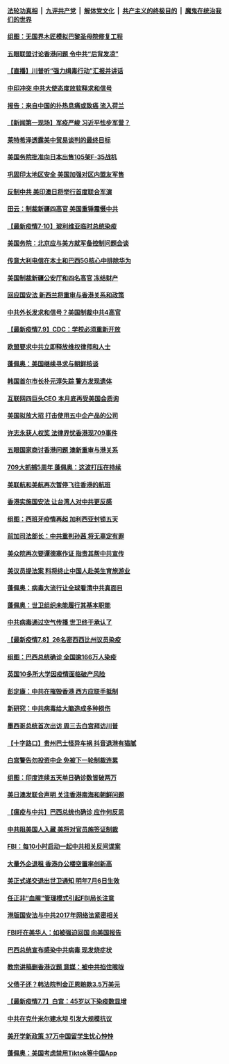 

####  [法轮功真相](../../../../basic/blob/master/README.md?t=07110302) &nbsp;|&nbsp; [九评共产党](../../../../9ping.md/blob/master/README.md?t=07110302) &nbsp;|&nbsp; [解体党文化](../../../../jtdwh.md/blob/master/README.md?t=07110302)  &nbsp;|&nbsp; [共产主义的终极目的](../../../../gczydzjmd.md/blob/master/README.md?t=07110302) &nbsp;|&nbsp; [魔鬼在统治我们的世界](../../../../mgztzwmdsj.md/blob/master/README.md?t=07110302) 

#### [组图：无国界木匠模拟巴黎圣母院修复工程](../pages/nsc418/n12243915.md?t=07110302) 

#### [五眼联盟讨论香港问题 令中共“后背发凉”](../pages/nsc418/n12247326.md?t=07110302) 

#### [【直播】川普听“强力缉毒行动”汇报并讲话](../pages/nsc418/n12247084.md?t=07110302) 

#### [中印冲突 中共大使态度放软释求和信号](../pages/nsc418/n12247210.md?t=07110302) 

#### [报告：来自中国的扑热息痛或致癌 流入荷兰](../pages/nsc418/n12246872.md?t=07110302) 

#### [【新闻第一现场】军疫严峻 习近平怯步军营？](../pages/nsc418/n12245547.md?t=07110302) 

#### [莱特希泽透露美中贸易谈判的最终目标](../pages/nsc418/n12246823.md?t=07110302) 

#### [美国务院批准向日本出售105架F-35战机](../pages/nsc418/n12246608.md?t=07110302) 

#### [巩固印太地区安全 美国加强对区内盟友军售](../pages/nsc418/n12246548.md?t=07110302) 

#### [反制中共 美印澳日将举行首度联合军演](../pages/nsc418/n12246462.md?t=07110302) 

#### [田云：制裁新疆四高官 美国重锤震慑中共](../pages/nsc418/n12246098.md?t=07110302) 

#### [【最新疫情7·10】玻利维亚临时总统染疫](../pages/nsc418/n12245413.md?t=07110302) 

#### [美国务院：北京应与美方就军备控制问题会谈](../pages/nsc418/n12245183.md?t=07110302) 

#### [传意大利电信在本土和巴西5G核心中排除华为](../pages/nsc418/n12244770.md?t=07110302) 

#### [美国制裁新疆公安厅和四名高官 冻结财产](../pages/nsc418/n12244653.md?t=07110302) 

#### [回应国安法 新西兰将重审与香港关系和政策](../pages/nsc418/n12244085.md?t=07110302) 

#### [中共外长发求和信号？美国制裁中共4高官](../pages/nsc418/n12244813.md?t=07110302) 

#### [【最新疫情7.9】CDC：学校必须重新开放](../pages/nsc418/n12242776.md?t=07110302) 

#### [欧盟要求中共立即释放维权律师和人士](../pages/nsc418/n12244421.md?t=07110302) 

#### [蓬佩奥：美国继续寻求与朝鲜核谈](../pages/nsc418/n12244538.md?t=07110302) 

#### [韩国首尔市长朴元淳失踪 警方发现遗体](../pages/nsc418/n12243734.md?t=07110302) 

#### [互联网四巨头CEO 本月底再受美国会质询](../pages/nsc418/n12244283.md?t=07110302) 

#### [美国拟放大招 打击使用五中企产品的公司](../pages/nsc418/n12244402.md?t=07110302) 

#### [许志永获人权奖 法律界忧香港现709事件](../pages/nsc418/n12244380.md?t=07110302) 

#### [五眼国家商讨香港问题 澳新重审与港关系](../pages/nsc418/n12244260.md?t=07110302) 

#### [709大抓捕5周年 蓬佩奥：这波打压在持续](../pages/nsc418/n12243611.md?t=07110302) 

#### [美联航和美航再次暂停飞往香港的航班](../pages/nsc418/n12243607.md?t=07110302) 

#### [香港实施国安法 让台湾人对中共更反感](../pages/nsc418/n12243520.md?t=07110302) 

#### [组图：西班牙疫情再起 加利西亚封锁五天](../pages/nsc418/n12241508.md?t=07110302) 

#### [前加司法部长：中共重判孙茜 将无辜定有罪](../pages/nsc418/n12242297.md?t=07110302) 

#### [美众院再次要谭德塞作证 指责其帮中共宣传](../pages/nsc418/n12242500.md?t=07110302) 

#### [美议员提法案 料将终止中国人赴美生育旅游业](../pages/nsc418/n12242470.md?t=07110302) 

#### [蓬佩奥：病毒大流行让全球看清中共真面目](../pages/nsc418/n12242486.md?t=07110302) 

#### [蓬佩奥：世卫组织未能履行其基本职能](../pages/nsc418/n12242263.md?t=07110302) 

#### [中共病毒通过空气传播 世卫终于承认了](../pages/nsc418/n12241930.md?t=07110302) 

#### [【最新疫情7.8】26名密西西比州议员染疫](../pages/nsc418/n12239975.md?t=07110302) 

#### [组图：巴西总统确诊 全国逾166万人染疫](../pages/nsc418/n12240754.md?t=07110302) 

#### [英国10多所大学因疫情面临破产风险](../pages/nsc418/n12241724.md?t=07110302) 

#### [彭定康：中共在摧毁香港 西方应联手抵制](../pages/nsc418/n12241830.md?t=07110302) 

#### [新研究：中共病毒给大脑造成多种损伤](../pages/nsc418/n12241750.md?t=07110302) 

#### [墨西哥总统首次出访 周三去白宫拜访川普](../pages/nsc418/n12241397.md?t=07110302) 

#### [【十字路口】贵州巴士怪异车祸 抖音退港有猫腻](../pages/nsc418/n12240298.md?t=07110302) 

#### [白宫警告勿投资中企 免被下一轮制裁连累](../pages/nsc418/n12241334.md?t=07110302) 

#### [组图：印度连续五天单日确诊数皆破两万](../pages/nsc418/n12238724.md?t=07110302) 

#### [美日澳发联合声明 关注香港南海和朝鲜问题](../pages/nsc418/n12240998.md?t=07110302) 

#### [【瘟疫与中共】巴西总统也确诊 应作何反思](../pages/nsc418/n12240166.md?t=07110302) 

#### [中共阻美国人入藏 美将对官员施签证制裁](../pages/nsc418/n12240452.md?t=07110302) 

#### [FBI：每10小时启动一起中共相关反间谍案](../pages/nsc418/n12239799.md?t=07110302) 

#### [大量外企退租 香港办公楼空置率创新高](../pages/nsc418/n12240111.md?t=07110302) 

#### [美正式递交退出世卫通知 明年7月6日生效](../pages/nsc418/n12239902.md?t=07110302) 

#### [任正非“血腥”管理模式引起FBI局长注意](../pages/nsc418/n12239966.md?t=07110302) 

#### [港版国安法与中共2017年网络法紧密相关](../pages/nsc418/n12239427.md?t=07110302) 

#### [FBI吁在美华人：如被强迫回国 向美国报告](../pages/nsc418/n12239450.md?t=07110302) 

#### [巴西总统宣布感染中共病毒 现发烧症状](../pages/nsc418/n12239468.md?t=07110302) 

#### [教宗讲稿删香港议题 意媒：被中共掐住喉咙](../pages/nsc418/n12239424.md?t=07110302) 

#### [父债子还？韩法院判金正恩赔款3.5万美元](../pages/nsc418/n12239338.md?t=07110302) 

#### [【最新疫情7.7】白宫：45岁以下染疫数显增](../pages/nsc418/n12237581.md?t=07110302) 

#### [中共在克什米尔建水坝 引发大规模抗议](../pages/nsc418/n12239209.md?t=07110302) 

#### [美开学新政策 37万中国留学生忧心忡忡](../pages/nsc418/n12239233.md?t=07110302) 

#### [蓬佩奥：美国考虑禁用Tiktok等中国App](../pages/nsc418/n12238644.md?t=07110302) 

